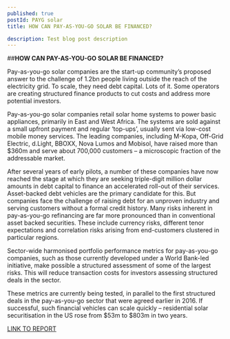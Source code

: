 ```yaml
---
published: true 
postId: PAYG solar
title: HOW CAN PAY-AS-YOU-GO SOLAR BE FINANCED?

description: Test blog post description
---
```


##<b>HOW CAN PAY-AS-YOU-GO SOLAR BE FINANCED?</b>

Pay-as-you-go solar companies are the start-up community’s proposed answer to the challenge of 1.2bn people living outside the reach of the electricity grid. To scale, they need debt capital. Lots of it. Some operators are creating structured finance products to cut costs and address more potential investors.

Pay-as-you-go solar companies retail solar home systems to power basic appliances, primarily in East and West Africa. The systems are sold against a small upfront payment and regular ‘top-ups’, usually sent via low-cost mobile money services. The leading companies, including M-Kopa, Off-Grid Electric, d.Light, BBOXX, Nova Lumos and Mobisol, have raised more than $360m and serve about 700,000 customers – a microscopic fraction of the addressable market.

After several years of early pilots, a number of these companies have now reached the stage at which they are seeking triple-digit million dollar amounts in debt capital to finance an accelerated roll-out of their services. Asset-backed debt vehicles are the primary candidate for this. But companies face the challenge of raising debt for an unproven industry and serving customers without a formal credit history.
Many risks inherent in pay-as-you-go refinancing are far more pronounced than in conventional asset backed securities. These include currency risks, different tenor expectations and correlation risks arising from end-customers clustered in particular regions.

Sector-wide harmonised portfolio performance metrics for pay-as-you-go companies, such as those currently developed under a World Bank-led initiative, make possible a structured assessment of some of the largest risks. This will reduce transaction costs for investors assessing structured deals in the sector.

These metrics are currently being tested, in parallel to the first structured deals in the pay-as-you-go sector that were agreed earlier in 2016. If successful, such financial vehicles can scale quickly – residential solar securitisation in the US rose from $53m to $803m in two years.

[LINK TO REPORT](https://data.bloomberglp.com/bnef/sites/4/2016/10/BNEF_WP_2016_10_07-Pay-as-you-go-solar.pdf)
